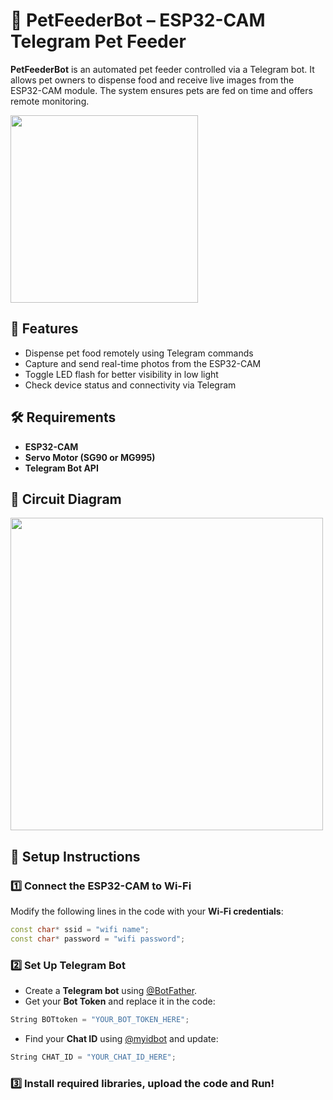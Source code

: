 

# 🐾 PetFeederBot – ESP32-CAM Telegram Pet Feeder  

**PetFeederBot** is an automated pet feeder controlled via a Telegram bot. It allows pet owners to dispense food and receive live images from the ESP32-CAM module. The system ensures pets are fed on time and offers remote monitoring. 

<img src="https://github.com/user-attachments/assets/37f3dd4a-5740-4b71-bde5-364d7e1d3539" width="300">


## 📌 Features  
- Dispense pet food remotely using Telegram commands  
- Capture and send real-time photos from the ESP32-CAM  
- Toggle LED flash for better visibility in low light  
- Check device status and connectivity via Telegram  

## 🛠️ Requirements  
- **ESP32-CAM**  
- **Servo Motor (SG90 or MG995)**  
- **Telegram Bot API**

## 🔌 Circuit Diagram 
<img src="https://github.com/user-attachments/assets/76f7b72a-f4c4-48bb-a4a6-6061a933ee90" width="500">


## 🔧 Setup Instructions  

### 1️⃣ Connect the ESP32-CAM to Wi-Fi  
Modify the following lines in the code with your **Wi-Fi credentials**:  

```cpp
const char* ssid = "wifi name";
const char* password = "wifi password";
```

### 2️⃣ Set Up Telegram Bot  
- Create a **Telegram bot** using [@BotFather](https://t.me/BotFather).  
- Get your **Bot Token** and replace it in the code:  

```cpp
String BOTtoken = "YOUR_BOT_TOKEN_HERE";
```

- Find your **Chat ID** using [@myidbot](https://t.me/myidbot) and update:  

```cpp
String CHAT_ID = "YOUR_CHAT_ID_HERE";
```

### 3️⃣ Install required libraries, upload the code and Run!

